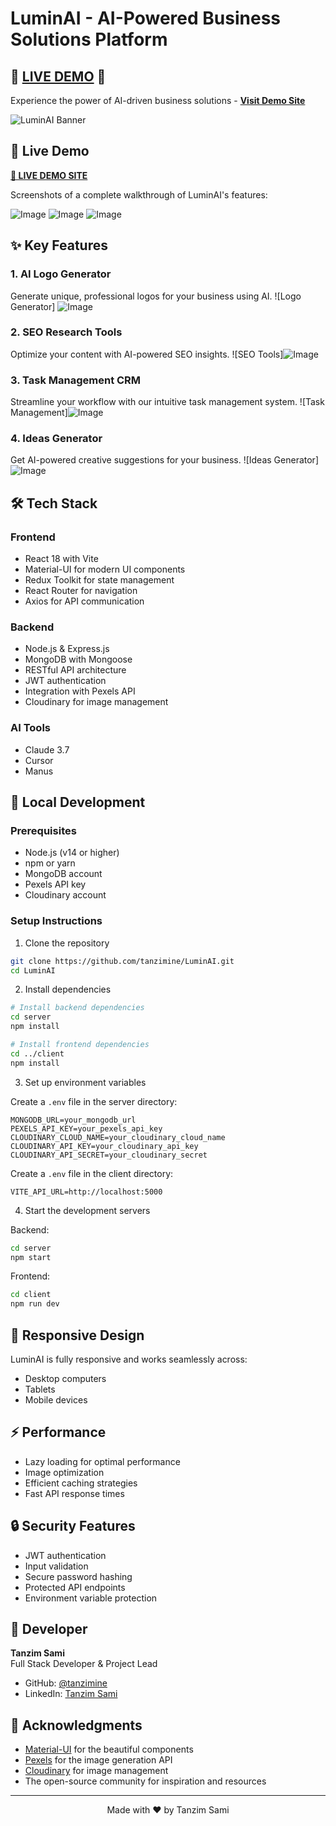 # LuminAI - AI-Powered Business Solutions Platform

## 🌟 **[LIVE DEMO](https://luminai-business.netlify.app/)** 🌟
Experience the power of AI-driven business solutions - **[Visit Demo Site](https://luminai-business.netlify.app/)**

![LuminAI Banner](screenshots/banner.png)

## 🎥 Live Demo

**[🌟 LIVE DEMO SITE](https://luminai-business.netlify.app/)**

Screenshots of a complete walkthrough of LuminAI's features:

![Image](https://github.com/user-attachments/assets/3c3f1474-a194-4510-9459-934401fd54aa)
![Image](https://github.com/user-attachments/assets/60e95f0d-15fa-43bb-8902-826d6830622d)
![Image](https://github.com/user-attachments/assets/788a0bd5-35b1-46e7-b434-58891aa83db0)


## ✨ Key Features

### 1. AI Logo Generator
Generate unique, professional logos for your business using AI.
![Logo Generator] ![Image](https://github.com/user-attachments/assets/490b991d-1161-4a7d-8bdc-ba9224514f54)

### 2. SEO Research Tools
Optimize your content with AI-powered SEO insights.
![SEO Tools]![Image](https://github.com/user-attachments/assets/2cf8e327-e6a2-452a-80fb-e17ecf805d14)

### 3. Task Management CRM
Streamline your workflow with our intuitive task management system.
![Task Management]![Image](https://github.com/user-attachments/assets/b24af020-ba77-44c3-9e74-d43848c089b8)

### 4. Ideas Generator
Get AI-powered creative suggestions for your business.
![Ideas Generator]![Image](https://github.com/user-attachments/assets/7761d2f2-bf66-42b8-b0e0-e78a6e78ee35)

## 🛠️ Tech Stack

### Frontend
- React 18 with Vite
- Material-UI for modern UI components
- Redux Toolkit for state management
- React Router for navigation
- Axios for API communication

### Backend
- Node.js & Express.js
- MongoDB with Mongoose
- RESTful API architecture
- JWT authentication
- Integration with Pexels API
- Cloudinary for image management

### AI Tools
- Claude 3.7
- Cursor
- Manus

## 🚀 Local Development

### Prerequisites
- Node.js (v14 or higher)
- npm or yarn
- MongoDB account
- Pexels API key
- Cloudinary account

### Setup Instructions

1. Clone the repository
```bash
git clone https://github.com/tanzimine/LuminAI.git
cd LuminAI
```

2. Install dependencies
```bash
# Install backend dependencies
cd server
npm install

# Install frontend dependencies
cd ../client
npm install
```

3. Set up environment variables

Create a `.env` file in the server directory:
```env
MONGODB_URL=your_mongodb_url
PEXELS_API_KEY=your_pexels_api_key
CLOUDINARY_CLOUD_NAME=your_cloudinary_cloud_name
CLOUDINARY_API_KEY=your_cloudinary_api_key
CLOUDINARY_API_SECRET=your_cloudinary_secret
```

Create a `.env` file in the client directory:
```env
VITE_API_URL=http://localhost:5000
```

4. Start the development servers

Backend:
```bash
cd server
npm start
```

Frontend:
```bash
cd client
npm run dev
```

## 📱 Responsive Design

LuminAI is fully responsive and works seamlessly across:
- Desktop computers
- Tablets
- Mobile devices

## ⚡ Performance

- Lazy loading for optimal performance
- Image optimization
- Efficient caching strategies
- Fast API response times

## 🔒 Security Features

- JWT authentication
- Input validation
- Secure password hashing
- Protected API endpoints
- Environment variable protection

## 👤 Developer

**Tanzim Sami**  
Full Stack Developer & Project Lead
- GitHub: [@tanzimine](https://github.com/tanzimine)
- LinkedIn: [Tanzim Sami]([your-linkedin-url](https://www.linkedin.com/in/tanzimsami/))

## 🙏 Acknowledgments

- [Material-UI](https://mui.com/) for the beautiful components
- [Pexels](https://www.pexels.com/) for the image generation API
- [Cloudinary](https://cloudinary.com/) for image management
- The open-source community for inspiration and resources

---

<p align="center">Made with ❤️ by Tanzim Sami</p>
